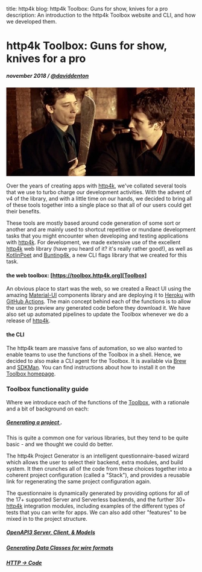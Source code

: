 title: http4k blog: http4k Toolbox: Guns for show, knives for a pro
description: An introduction to the http4k Toolbox website and CLI, and how we developed them.

# http4k Toolbox: Guns for show, knives for a pro

##### november 2018 / [@daviddenton][github]

<img src="./guns.jpg" alt="lock stock: guns for show"/>

Over the years of creating apps with [http4k], we've collated several tools that we use to turbo charge our development activities. With the advent of v4 of the library, and with a little time on our hands, we decided to bring all of these tools together into a single place so that all of our users could get their benefits. 

These tools are mostly based around code generation of some sort or another and are mainly used to shortcut repetitive or mundane development tasks that you might encounter when developing and testing applications with [http4k]. For development, we made extensive use of the excellent [http4k] web library (have you heard of it? it's really rather good!), as well as [KotlinPoet](https://square.github.io/kotlinpoet/) and [Bunting4k](https://github.com/fork-handles/forkhandles/tree/trunk/bunting4k), a new CLI flags library that we created for this task.

#### the web toolbox: [https://toolbox.http4k.org][Toolbox]
An obvious place to start was the web, so we created a React UI using the amazing [Material-UI](https://material.io/) components library and are deploying it to [Heroku](https://www.heroku.com/) with [GitHub Actions](https://github.com/features/actions). The main concept behind each of the functions is to allow the user to preview any generated code before they download it. We have also set up automated pipelines to update the Toolbox whenever we do a release of [http4k].

#### the CLI
The http4k team are massive fans of automation, so we also wanted to enable teams to use the functions of the Toolbox in a shell. Hence, we decided to also make a CLI agent for the Toolbox. It is available via [Brew](https://brew.sh) and [SDKMan](https://sdkman.io). You can find instructions about how to install it on the [Toolbox homepage](https://toolbox.http4k.org). 

### Toolbox functionality guide
Where we introduce each of the functions of the [Toolbox], with a rationale and a bit of background on each:

##### [Generating a project ](https://toolbox.http4k.org/project).
This is quite a common one for various libraries, but they tend to be quite basic - and we thought we could do better. 

The http4k Project Generator is an intelligent questionnaire-based wizard which allows the user to select their backend, extra modules, and build system. It then crunches all of the code from these choices together into a coherent project configuration (called a "Stack"), and provides a reusable link for regenerating the same project configuration again. 

The questionnaire is dynamically generated by providing options for all of the 17+ supported Server and Serverless backends, and the further 30+ [http4k] integration modules, including examples of the different types of tests that you can write for apps. We can also add other "features" to be mixed in to the project structure. 

##### [OpenAPI3 Server, Client, & Models](https://toolbox.http4k.org/openapi)


##### [Generating Data Classes for wire formats](https://toolbox.http4k.org/dataclass)

##### [HTTP -> Code](https://toolbox.http4k.org/http)



[github]: http://github.com/daviddenton
[http4k]: https://http4k.org
[Toolbox]: https://toolbox.http4k.org
